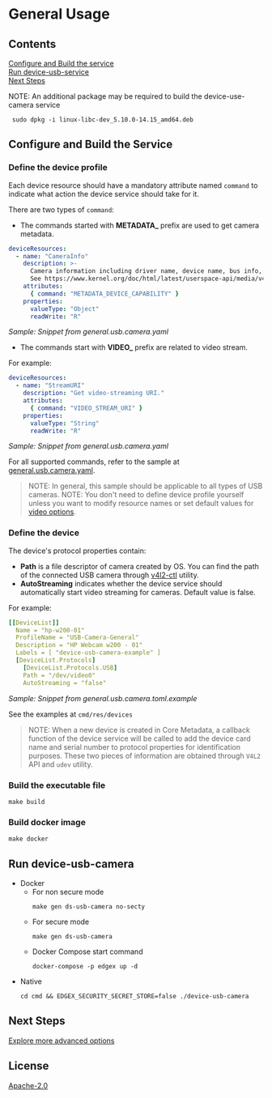 # General Usage

## Contents
[Configure and Build the service](#configure-and-build-the-service)  
[Run device-usb-service](#run-device-usb-camera)  
[Next Steps](#next-steps)

NOTE: An additional package may be required to build the device-use-camera service
```
 sudo dpkg -i linux-libc-dev_5.10.0-14.15_amd64.deb
 ```
## Configure and Build the Service

### Define the device profile

Each device resource should have a mandatory attribute named `command` to indicate what action the device service should take for it.

There are two types of `command`:

* The commands started with **METADATA_** prefix are used to get camera metadata.

```yaml
deviceResources:
  - name: "CameraInfo"
    description: >-
      Camera information including driver name, device name, bus info, and capabilities.
      See https://www.kernel.org/doc/html/latest/userspace-api/media/v4l/vidioc-querycap.html.
    attributes:
      { command: "METADATA_DEVICE_CAPABILITY" }
    properties:
      valueType: "Object"
      readWrite: "R"
```
<p align="left">
      <i>Sample: Snippet from general.usb.camera.yaml</i>
</p>

* The commands start with **VIDEO_** prefix are related to video stream.

For example:
```yaml
deviceResources:
  - name: "StreamURI"
    description: "Get video-streaming URI."
    attributes:
      { command: "VIDEO_STREAM_URI" }
    properties:
      valueType: "String"
      readWrite: "R"
```

<p align="left">
      <i>Sample: Snippet from general.usb.camera.yaml</i>
</p>

For all supported commands, refer to the sample at [general.usb.camera.yaml](../cmd/res/profiles/general.usb.camera.yaml).
> NOTE: In general, this sample should be applicable to all types of USB cameras.
> NOTE: You don't need to define device profile yourself unless you want to modify resource names or set default values for [video options](./advanced-options.md#video-options).

### Define the device

The device's protocol properties contain:
* **Path** is a file descriptor of camera created by OS. You can find the path of the connected USB camera through [v4l2-ctl](https://linuxtv.org/wiki/index.php/V4l-utils) utility.
* **AutoStreaming** indicates whether the device service should automatically start video streaming for cameras. Default value is false.

For example:
```yaml
[[DeviceList]]
  Name = "hp-w200-01"
  ProfileName = "USB-Camera-General"
  Description = "HP Webcam w200 - 01"
  Labels = [ "device-usb-camera-example" ]
  [DeviceList.Protocols]
    [DeviceList.Protocols.USB]
    Path = "/dev/video0"
    AutoStreaming = "false"
```
<p align="left">
      <i>Sample: Snippet from general.usb.camera.toml.example</i>
</p>

See the examples at `cmd/res/devices`  
> NOTE: When a new device is created in Core Metadata, a callback function of the device service will be called to add the device card name and serial number to protocol properties for identification purposes. These two pieces of information are obtained through `V4L2` API and `udev` utility.

### Build the executable file

```shell
make build
```

### Build docker image
```shell
make docker
```

## Run device-usb-camera
- Docker
  - For non secure mode
    ```
    make gen ds-usb-camera no-secty
    ```
  - For secure mode 
    ```
    make gen ds-usb-camera
    ```
  - Docker Compose start command
    ```
    docker-compose -p edgex up -d
    ```
- Native
  ```
  cd cmd && EDGEX_SECURITY_SECRET_STORE=false ./device-usb-camera
  ```

## Next Steps

[Explore more advanced options](./advanced-options.md)

## License
[Apache-2.0](LICENSE)
